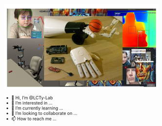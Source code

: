 <p align="center">
<img src="gcover.jpeg" width="800" />
</p>

- 👋 Hi, I’m @LCTy-Lab
- 👀 I’m interested in ...
- 🌱 I’m currently learning ...
- 💞️ I’m looking to collaborate on ...
- 📫 How to reach me ...

<!---
LCTy-Lab/LCTy-Lab is a ✨ special ✨ repository because its `README.md` (this file) appears on your GitHub profile.
You can click the Preview link to take a look at your changes.
--->
